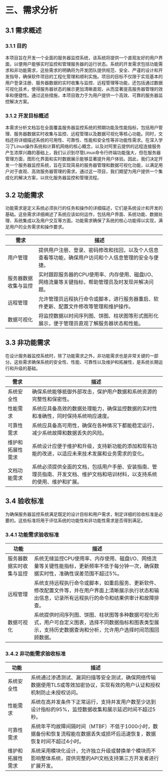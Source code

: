 # 三、需求分析

## 3.1 需求概述

### 3.1.1 目的

本项目旨在开发一个全面的服务器监控系统，该系统将提供一个直观友好的用户界面，以便用户能够实时监控和管理服务器的运行状态。系统的开发需求包括功能需求和非功能需求，这些需求的明确将为开发团队提供规范、安全、严谨的设计和开发指导，确保软件项目的工程化管理和顺利实施。项目的目标不仅限于实现基本的用户登录注册、服务器数据的实时收集与监控、远程管理等功能，还包括通过数据可视化技术，使得服务器状态的展示更加清晰直观，从而显著提高服务器管理的效率和便捷性。通过这些措施，本项目致力于为用户提供一个高效、可靠的服务器监控解决方案。

### 3.1.2 开发目标概述

本需求分析文档旨在全面覆盖服务器监控系统的预期功能及性能指标，包括用户管理、服务器数据实时收集与监控、远程管理以及数据可视化等核心功能。同时，文档还将详细描述系统的可用性、可靠性、性能和安全性等非功能性需求。在深入学习了Linux操作系统和计算机网络的核心概念，以及对阿里云提供的远程连接服务产生浓厚兴趣的基础上，我们认识到尽管Linux命令行终端功能强大，但在服务器管理方面，图形化界面和实时数据展示能够显著提升用户体验。因此，我们决定开发一个服务器监控系统，旨在实现简易的服务器管理和数据可视化功能，以满足用户对于直观、高效服务器管理的需求。通过这一项目，我们期望为用户提供一个集成化的解决方案，以优化服务器监控和管理流程。

## 3.2 功能需求

功能需求是定义系统必须执行的任务和操作的详细描述，它们是系统设计和开发的基础。这些需求详细阐述了系统应该如何运作，包括用户界面、系统功能、数据处理、系统集成以及用户交互等方面。功能需求确保了系统的核心功能得以实现，满足用户的业务需求和操作要求。

| 需求                 | 描述                                                         |
| -------------------- | ------------------------------------------------------------ |
| 用户管理             | 提供用户注册、登录、密码修改和找回，以及个人信息查看等功能，确保用户访问和个人信息管理的安全与便捷。 |
| 服务器数据收集与监控 | 实时跟踪服务器的CPU使用率、内存使用、磁盘I/O、网络流量等关键指标，帮助管理员及时发现并解决问题。 |
| 远程管理             | 允许管理员远程执行命令或脚本，进行服务器重启、软件更新、配置文件修改等管理和维护操作。 |
| 数据可视化           | 将监控数据以时间序列图、饼图、柱状图等形式图形化展示，便于管理员直观了解服务器状态和性能。 |

## 3.3 非功能需求

在设计服务器监控系统时，除了功能需求之外，非功能需求也是非常关键的一部分。这些需求确保系统的安全性、性能、可靠性以及维护和拓展性，是系统长期运行和升级的基础。

| 需求             | 描述                                                         |
| ---------------- | ------------------------------------------------------------ |
| 系统安全性       | 确保系统能够抵御外部攻击，保护用户数据和系统资源的完整性和保密性。 |
| 性能需求         | 系统应具备高效的数据处理能力，确保监控数据的实时性和准确性，同时保持系统响应速度。 |
| 可靠性需求       | 系统应具备高可用性，确保在各种情况下都能稳定运行，减少系统故障和数据丢失的风险。 |
| 维护和拓展性需求 | 系统设计应便于维护和升级，支持新功能的添加和现有功能的改进，以适应未来技术发展和业务需求的变化。 |
| 文档功能需求     | 系统必须提供全面的文档，包括用户手册、安装指南、管理员指南、开发文档、维护文档和培训材料，以支持系统的使用、维护和扩展。 |

## 3.4 验收标准

为确保服务器监控系统满足既定的设计目标和用户需求，制定详细的验收标准是必要的。这些标准将用于评估系统的功能性和非功能性需求是否得到满足。

### 3.4.1 功能需求验收标准

| 功能                     | 描述                                                         |
| ------------------------ | ------------------------------------------------------------ |
| 服务器数据实时收集与监控 | 系统无缝监控CPU使用率、内存使用、磁盘I/O、网络流量等关键性能指标，更新频率不低于每分钟一次，确保数据实时性，准确性误差范围不超过5%。 |
| 远程管理                 | 系统支持远程执行命令或脚本，如重启服务、更新软件、修改配置文件等，并在用户界面上清晰展示执行状态和输出信息，记录所有远程执行的命令和结果供审计和故障排查。 |
| 数据可视化               | 系统提供时间序列图、饼图、柱状图等多种数据可视化形式，用户可自定义图表，选择不同数据指标和图表类型展示，支持历史数据查询和分析，允许用户选择时间范围回顾数据。 |

### 3.4.2 非功能需求验收标准

| 功能             | 描述                                                         |
| ---------------- | ------------------------------------------------------------ |
| 系统安全性       | 系统通过渗透测试、漏洞扫描等安全测试，确保网络传输数据使用TLS或等效加密协议，实现有效的用户认证和授权机制防止未授权访问。 |
| 性能需求         | 系统在高并发条件下正常运行，支持并发用户数至少达到设计指标的95%，监控数据收集和展示延迟时间不超过5秒。 |
| 可靠性需求       | 系统年平均故障间隔时间（MTBF）不低于1000小时，数据备份和恢复流程能在数据丢失或损坏后迅速恢复，数据恢复时间不超过4小时。 |
| 维护和拓展性需求 | 系统采用模块化设计，允许独立升级或替换单个模块而不影响整体系统，提供完整的API文档支持第三方开发者进行扩展开发。 |

